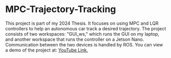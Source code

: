 # MPC-Trajectory-Tracking
This project is part of my 2024 Thesis. It focuses on using MPC and LQR controllers to help an autonomous car track a desired trajectory. 
The project consists of two workspaces: "GUI_ws," which runs the GUI on my laptop, and another workspace that runs the controller on a Jetson Nano. Communication between the two devices is handled by ROS. 
You can view a demo of the project at: [YouTube Link.](https://www.youtube.com/watch?v=ZT8pTsAWApY&list=PLsb1jdao-K1U4eu-gJiwcBMjTKtEi5-6Z&index=7) 

